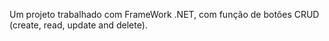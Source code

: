Um projeto trabalhado com FrameWork .NET, com função de botões CRUD (create, read, update and delete).
<br>
